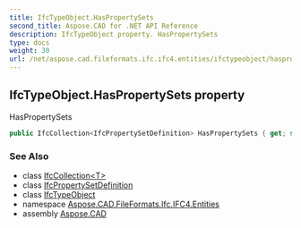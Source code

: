 ```yaml
---
title: IfcTypeObject.HasPropertySets
second_title: Aspose.CAD for .NET API Reference
description: IfcTypeObject property. HasPropertySets
type: docs
weight: 30
url: /net/aspose.cad.fileformats.ifc.ifc4.entities/ifctypeobject/haspropertysets/
---
```

## IfcTypeObject.HasPropertySets property

HasPropertySets

```csharp
public IfcCollection<IfcPropertySetDefinition> HasPropertySets { get; set; }
```

### See Also

* class [IfcCollection&lt;T&gt;](../../../aspose.cad.fileformats.ifc/ifccollection-1/)
* class [IfcPropertySetDefinition](../../ifcpropertysetdefinition/)
* class [IfcTypeObject](../)
* namespace [Aspose.CAD.FileFormats.Ifc.IFC4.Entities](../../ifctypeobject/)
* assembly [Aspose.CAD](../../../)


